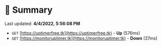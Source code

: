 # 📖 Summary
Last updated: **4/4/2022, 5:56:08 PM**

- `GET` [https://uptimerfree.tk](https://uptimerfree.tk) - **Up** (576ms)
- `GET` [https://monitoruptimer.tk](https://monitoruptimer.tk) - **Down** (37ms)

